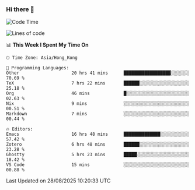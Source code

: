### Hi there 👋

<!--
**nicehiro/nicehiro** is a ✨ _special_ ✨ repository because its `README.md` (this file) appears on your GitHub profile.

Here are some ideas to get you started:

- 🔭 I’m currently working on ...
- 🌱 I’m currently learning ...
- 👯 I’m looking to collaborate on ...
- 🤔 I’m looking for help with ...
- 💬 Ask me about ...
- 📫 How to reach me: ...
- 😄 Pronouns: ...
- ⚡ Fun fact: ...
-->

<!--START_SECTION:waka-->
![Code Time](http://img.shields.io/badge/Code%20Time-954%20hrs%205%20mins-blue)

![Lines of code](https://img.shields.io/badge/From%20Hello%20World%20I%27ve%20Written-1.9%20million%20lines%20of%20code-blue)

📊 **This Week I Spent My Time On** 

```text
🕑︎ Time Zone: Asia/Hong_Kong

💬 Programming Languages: 
Other                    20 hrs 41 mins      ██████████████████░░░░░░░   70.69 % 
TeX                      7 hrs 22 mins       ██████░░░░░░░░░░░░░░░░░░░   25.18 % 
Org                      46 mins             █░░░░░░░░░░░░░░░░░░░░░░░░   02.63 % 
Nix                      9 mins              ░░░░░░░░░░░░░░░░░░░░░░░░░   00.51 % 
Markdown                 7 mins              ░░░░░░░░░░░░░░░░░░░░░░░░░   00.44 % 

🔥 Editors: 
Emacs                    16 hrs 48 mins      ██████████████░░░░░░░░░░░   57.42 % 
Zotero                   6 hrs 48 mins       ██████░░░░░░░░░░░░░░░░░░░   23.28 % 
Ghostty                  5 hrs 23 mins       █████░░░░░░░░░░░░░░░░░░░░   18.42 % 
VS Code                  15 mins             ░░░░░░░░░░░░░░░░░░░░░░░░░   00.88 % 
```


 Last Updated on 28/08/2025 10:20:33 UTC
<!--END_SECTION:waka-->
